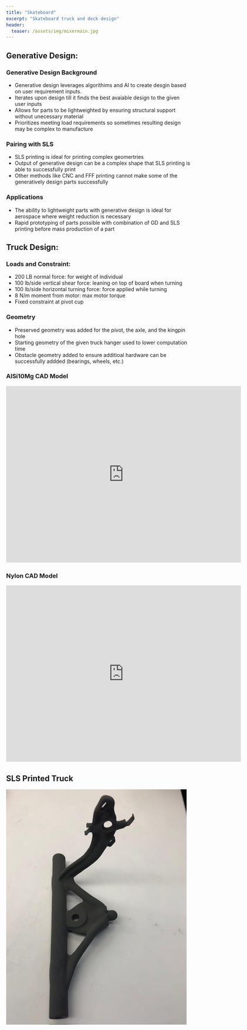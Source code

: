 ```yaml
---
title: "Skateboard"
excerpt: "Skateboard truck and deck design"
header:
  teaser: /assets/img/mixermain.jpg
---
```

## Generative Design: 
### Generative Design Background
* Generative design leverages algorithims and AI to create desgin based on user requirement inputs. 
* Iterates upon design till it finds the best avaiable design to the given user inputs 
* Allows for parts to be lightweighted by ensuring structural support without unecessary material
* Prioritizes meeting load requirements so sometimes resulting design may be complex to manufacture  
### Pairing with SLS 
* SLS printing is ideal for printing complex geomertries
* Output of generative design can be a complex shape that SLS printing is able to successfully print
* Other methods like CNC and FFF printing cannot make some of the generatively design parts successfully 
### Applications
* The ability to lightweight parts with generative design is ideal for aerospace where weight reduction is necessary
* Rapid prototyping of parts possible with combination of GD and SLS printing before mass production of a part

## Truck Design:
### Loads and Constraint:
* 200 LB normal force: for weight of individual
* 100 lb/side vertical shear force: leaning on top of board when turning
* 100 lb/side horizontal turning force: force applied while turning
* 8 N/m moment from motor: max motor torque 
* Fixed constraint at pivot cup 
### Geometry
* Preserved geometry was added for the pivot, the axle, and the kingpin hole 
* Starting geometry of the given truck hanger used to lower computation time 
* Obstacle geometry added to ensure additioal hardware can be successfully addded (bearings, wheels, etc.) 

### AlSi10Mg CAD Model
<iframe src="https://vanderbilt643.autodesk360.com/shares/public/SH512d4QTec90decfa6e83e2f44c61aef3b9?mode=embed" width="640" height="480" allowfullscreen="true" webkitallowfullscreen="true" mozallowfullscreen="true"  frameborder="0"></iframe>

### Nylon CAD Model 
<iframe src="https://vanderbilt643.autodesk360.com/shares/public/SH512d4QTec90decfa6e3f077fb3166931d7?mode=embed" width="640" height="480" allowfullscreen="true" webkitallowfullscreen="true" mozallowfullscreen="true"  frameborder="0"></iframe>

## SLS Printed Truck 
![alt](/assets/img/truckprint.jpg)


